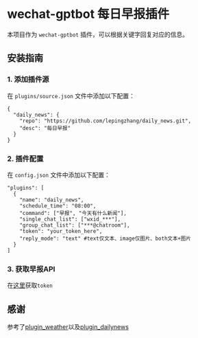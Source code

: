 # wechat-gptbot 每日早报插件

本项目作为 `wechat-gptbot` 插件，可以根据关键字回复对应的信息。

## 安装指南

### 1. 添加插件源
在 `plugins/source.json` 文件中添加以下配置：
```
{
  "daily_news": {
    "repo": "https://github.com/lepingzhang/daily_news.git",
    "desc": "每日早报"
  }
}
```

### 2. 插件配置
在 `config.json` 文件中添加以下配置：
```
"plugins": [
  {
    "name": "daily_news",
    "schedule_time": "08:00",
    "command": ["早报", "今天有什么新闻"],
    "single_chat_list": ["wxid_***"], 
    "group_chat_list": ["***@chatroom"],
    "token": "your_token_here",
    "reply_mode": "text" #text仅文本、image仅图片、both文本+图片
  }
]
```

### 3. 获取早报API
在[这里](https://alapi.cn/api/view/93)获取`token`

## 感谢
参考了[plugin_weather](https://github.com/iuiaoin/plugin_weather)以及[plugin_dailynews](https://github.com/goxofy/plugin_dailynews)
